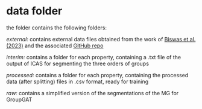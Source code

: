 # data folder

the folder contains the following folders:

*external:* contains external data files obtained from the work of
[Biswas et al. (2023)](https://doi.org/10.1021/acs.jcim.3c00546) 
and the associated [GitHub repo](https://github.com/yunsiechung/chemprop/tree/crit_prop)

*interim:* contains a folder for each property, containing a .txt file of the output of ICAS for segmenting the three
orders of groups

*processed:* contains a folder for each property, containing the processed data (after splitting) files in .csv format, ready for training

*raw:* contains a simplified version of the segmentations of the MG for GroupGAT